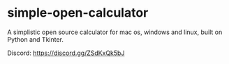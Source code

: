 # simple-open-calculator
A simplistic open source calculator for mac os, windows and linux, built on Python and Tkinter.

Discord: https://discord.gg/ZSdKxQk5bJ
